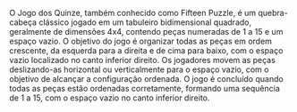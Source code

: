 O Jogo dos Quinze, também conhecido como Fifteen Puzzle, é um quebra-cabeça clássico jogado em um tabuleiro bidimensional quadrado, geralmente de dimensões 4x4, contendo peças numeradas de 1 a 15 e um espaço vazio. O objetivo do jogo é organizar todas as peças em ordem crescente, da esquerda para a direita e de cima para baixo, com o espaço vazio localizado no canto inferior direito. Os jogadores movem as peças deslizando-as horizontal ou verticalmente para o espaço vazio, com o objetivo de alcançar a configuração ordenada. O jogo é concluído quando todas as peças estão ordenadas corretamente, formando uma sequência de 1 a 15, com o espaço vazio no canto inferior direito.